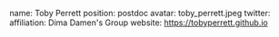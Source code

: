 name: Toby Perrett
position: postdoc
avatar: toby_perrett.jpeg
twitter: 
affiliation: Dima Damen's Group
website: https://tobyperrett.github.io